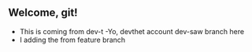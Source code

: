 ## Welcome, git!
- This is coming from dev-t
-Yo, devthet account dev-saw branch here
- I adding the from feature branch